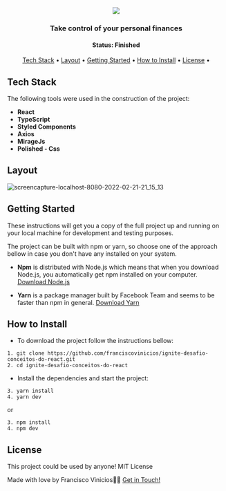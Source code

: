 <div align="center">
<img src="https://user-images.githubusercontent.com/78514869/155855280-1a6c08e9-7194-4fdf-a68f-37bf73d89da1.svg" />
</div>

<h3 align="center">
    Take control of your personal finances
</h3>

<h4 align="center"> 
	 Status: Finished
</h4>


<p align="center">
 <a href="#tech-stack">Tech Stack</a> • 
 <a href="#layout">Layout</a> • 
 <a href="#getting-started">Getting Started</a> • 
 <a href="#how-to-install">How to Install</a> • 
 <a href="#license">License</a> • 
</p>


## Tech Stack

The following tools were used in the construction of the project:

-   **React**
-   **TypeScript**
-   **Styled Components**
-   **Axios**
-   **MirageJs**
-   **Polished - Css**

## Layout

![screencapture-localhost-8080-2022-02-21-21_15_13](https://user-images.githubusercontent.com/78514869/155046467-f624cf16-d1f0-4fd7-85c6-3b76d09e181a.png)

## Getting Started

These instructions will get you a copy of the full project up and running on your local machine for development and testing purposes.

The project can be built with npm or yarn, so choose one of the approach bellow in case you don't have any installed on your system.

* **Npm** is distributed with Node.js which means that when you download Node.js, you automatically get npm installed on your computer. [Download Node.js](https://nodejs.org/en/download/)

* **Yarn** is a package manager built by Facebook Team and seems to be faster than npm in general.  [Download Yarn](https://yarnpkg.com/en/docs/install)


## How to Install

* To download the project follow the instructions bellow:

```
1. git clone https://github.com/franciscovinicios/ignite-desafio-conceitos-do-react.git
2. cd ignite-desafio-conceitos-do-react
```

* Install the dependencies and start the project:

```
3. yarn install
4. yarn dev
```

or

```
3. npm install
4. npm dev
```



## License

This project could be used by anyone! MIT License

Made with love by Francisco Vinicios👋🏽 [Get in Touch!](https://www.linkedin.com/in/franciscoviniciosti/)
